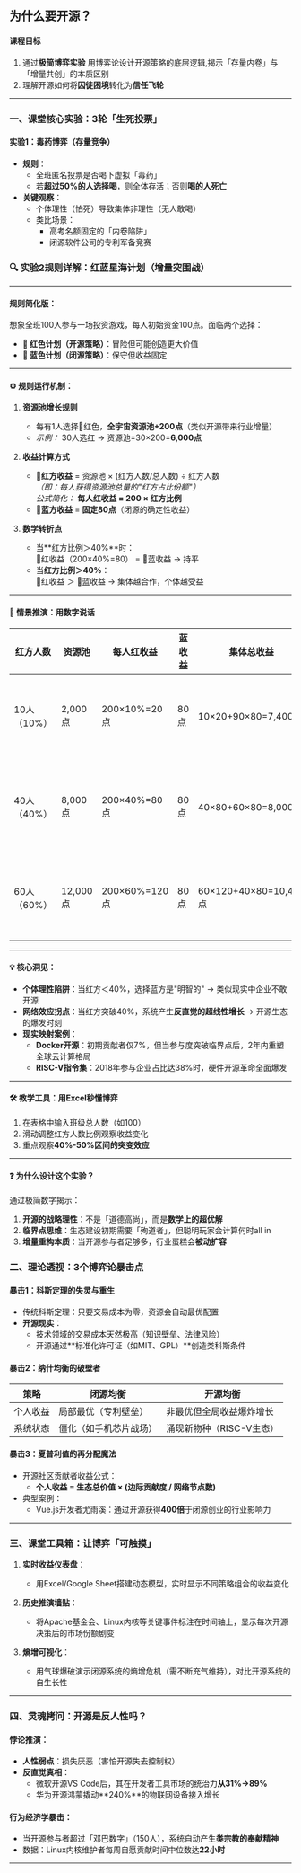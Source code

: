 

## 为什么要开源？ 

#### **课程目标**  
1. 通过**极简博弈实验** 用博弈论设计开源策略的底层逻辑,揭示「存量内卷」与「增量共创」的本质区别  
2. 理解开源如何将**囚徒困境**转化为**信任飞轮**  

---

### **一、课堂核心实验：3轮「生死投票」**  

#### **实验1：毒药博弈（存量竞争）**  
- **规则**：  
  - 全班匿名投票是否喝下虚拟「毒药」  
  - 若**超过50%的人选择喝**，则全体存活；否则**喝的人死亡**  
- **关键观察**：  
  - 个体理性（怕死）导致集体非理性（无人敢喝）  
  - 类比场景：  
    - 高考名额固定的「内卷陷阱」  
    - 闭源软件公司的专利军备竞赛  

### 🔍 **实验2规则详解：红蓝星海计划（增量突围战）**

---

#### **规则简化版：**
想象全班100人参与一场投资游戏，每人初始资金100点。面临两个选择：
- **🔴 红色计划（开源策略）**：冒险但可能创造更大价值  
- **🔵 蓝色计划（闭源策略）**：保守但收益固定  

---

#### **⚙️ 规则运行机制：**
1. **资源池增长规则**  
   - 每有1人选择🔴红色，**全宇宙资源池+200点**（类似开源带来行业增量）  
   - *示例：* 30人选红 → 资源池=30×200=**6,000点**

2. **收益计算方式**  
   - **🔴红方收益** = 资源池 × (红方人数/总人数) ÷ 红方人数  
     *（即：每人获得资源池总量的"红方占比份额"）*  
     *公式简化：* **每人红收益 = 200 × 红方比例**  
   - **🔵蓝方收益** = **固定80点**（闭源的确定性收益）

3. **数学转折点**  
   - 当**红方比例＞40%**时：  
     🔴红收益（200×40%=80） = 🔵蓝收益 → 持平  
   - 当**红方比例＞40%**：  
     🔴红收益 ＞ 🔵蓝收益 → 集体越合作，个体越受益  

---

#### **🌌 情景推演：用数字说话**

| **红方人数** | **资源池** | **每人红收益** | **蓝收益** | **集体总收益**        | **博弈结果**                |  
|-------------|------------|----------------|------------|-----------------------|----------------------------|  
| 10人（10%）  | 2,000点     | 200×10%=20点   | 80点       | 10×20+90×80=7,400点   | **蓝方绝对优势（个体理性）** |  
| 40人（40%）  | 8,000点     | 200×40%=80点   | 80点       | 40×80+60×80=8,000点   | **收益临界点（帕累托最优）** |  
| 60人（60%）  | 12,000点    | 200×60%=120点  | 80点       | 60×120+40×80=10,400点 | **红方引爆增量（集体超车）** |  

---

#### **💡 核心洞见：**
- **个体理性陷阱**：当红方＜40%，选择蓝方是"明智的" → 类似现实中企业不敢开源  
- **网络效应拐点**：当红方突破40%，系统产生**反直觉的超线性增长** → 开源生态的爆发时刻  
- **现实映射案例**：  
  - **Docker开源**：初期贡献者仅7%，但当参与度突破临界点后，2年内重塑全球云计算格局  
  - **RISC-V指令集**：2018年参与企业占比达38%时，硬件开源革命全面爆发  

---

#### **🛠️ 教学工具：用Excel秒懂博弈**
1. 在表格中输入班级总人数（如100）  
2. 滑动调整红方人数比例观察收益变化  
3. 重点观察**40%-50%区间的突变效应**  

---

#### **❓ 为什么设计这个实验？**  
通过极简数字揭示：  
1. **开源的战略理性**：不是「道德高尚」，而是**数学上的超优解**  
2. **临界点思维**：生态建设初期需要「殉道者」，但聪明玩家会计算何时all in  
3. **增量重构本质**：当开源参与者足够多，行业蛋糕会**被动扩容**  

### **二、理论透视：3个博弈论暴击点**  

#### **暴击1：科斯定理的失灵与重生**  
- 传统科斯定理：只要交易成本为零，资源会自动最优配置  
- **开源现实**：  
  - 技术领域的交易成本天然极高（知识壁垒、法律风险）  
  - 开源通过**标准化许可证（如MIT、GPL）**创造类科斯条件  

#### **暴击2：纳什均衡的破壁者**  
| **策略** | **闭源均衡**          | **开源均衡**            |  
|----------|---------------------|-----------------------|  
| 个人收益 | 局部最优（专利壁垒）   | 非最优但全局收益爆炸增长 |  
| 系统状态 | 僵化（如手机芯片战场） | 涌现新物种（RISC-V生态） |  

#### **暴击3：夏普利值的再分配魔法**  
- 开源社区贡献者收益公式：  
  - **个人收益 = 生态总价值 × (边际贡献度 / 网络节点数)**  
- 典型案例：  
  - Vue.js开发者尤雨溪：通过开源获得**400倍**于闭源创业的行业影响力  

---

### **三、课堂工具箱：让博弈「可触摸」**  

1. **实时收益仪表盘**：  
   - 用Excel/Google Sheet搭建动态模型，实时显示不同策略组合的收益变化  

2. **历史推演墙贴**：  
   - 将Apache基金会、Linux内核等关键事件标注在时间轴上，显示每次开源决策后的市场份额剧变  

3. **熵增可视化**：  
   - 用气球爆破演示闭源系统的熵增危机（需不断充气维持），对比开源系统的自生长性  

---

### **四、灵魂拷问：开源是反人性吗？**  

#### **悖论推演**：  
- **人性弱点**：损失厌恶（害怕开源失去控制权）  
- **反直觉真相**：  
  - 微软开源VS Code后，其在开发者工具市场的统治力**从31%→89%**  
  - 华为开源鸿蒙撬动**240%**的物联网设备接入增长  

#### **行为经济学暴击**：  
- 当开源参与者超过「邓巴数字」（150人），系统自动产生**类宗教的奉献精神**  
- 数据：Linux内核维护者每周自愿贡献时间中位数达**22小时**  

---
